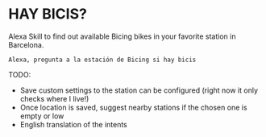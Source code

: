 # HAY BICIS? 

Alexa Skill to find out available Bicing bikes in your favorite station in Barcelona. 

```
Alexa, pregunta a la estación de Bicing si hay bicis
```

TODO:

* Save custom settings to the station can be configured (right now it only checks where I live!)
* Once location is saved, suggest nearby stations if the chosen one is empty or low
* English translation of the intents


